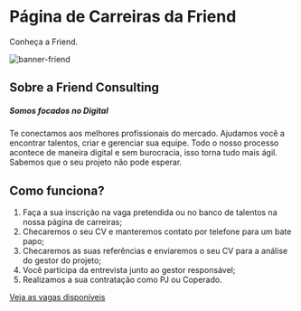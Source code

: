 # Página de Carreiras da Friend

Conheça a Friend.

![banner-friend](https://s3.amazonaws.com/gupy5/production/companies/590/career/694/images/mainImage.jpg)

## Sobre a Friend Consulting 

##### Somos focados no Digital
Te conectamos aos melhores profissionais do mercado. Ajudamos você a encontrar talentos, criar e gerenciar sua equipe.
Todo o nosso processo acontece de maneira digital e sem burocracia, isso torna tudo mais ágil. Sabemos que o seu projeto não pode esperar.

## Como funciona?

1. Faça a sua inscrição na vaga pretendida ou no banco de talentos na nossa página de carreiras;
2. Checaremos o seu CV e manteremos contato por telefone para um bate papo;
3. Checaremos as suas referências e enviaremos o seu CV para a análise do gestor do projeto;
4. Você participa da entrevista junto ao gestor responsável;
5. Realizamos a sua contratação como PJ ou Coperado.












[Veja as vagas disponíveis](https://friend.gupy.io/)

